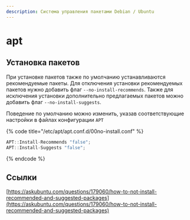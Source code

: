 ```yaml
---
description: Система управления пакетами Debian / Ubuntu
---
```


# apt

## Установка пакетов

При установке пакетов также по умолчанию устанавливаются рекомендуемые пакеты. Для отключения установки рекомендуемых пакетов нужно добавить флаг `--no-install-recommends`. Также для исключения установки дополнительно предлагаемых пакетов можно добавить флаг `--no-install-suggests`.

Поведение по умолчанию можно изменить, указав соответствующие настройки в файлах конфигурации `APT`

{% code title="/etc/apt/apt.conf.d/00no-install.conf" %}
```cpp
APT::Install-Recommends "false";
APT::Install-Suggests "false";
```
{% endcode %}

## Ссылки

[https://askubuntu.com/questions/179060/how-to-not-install-recommended-and-suggested-packages](https://askubuntu.com/questions/179060/how-to-not-install-recommended-and-suggested-packages)
